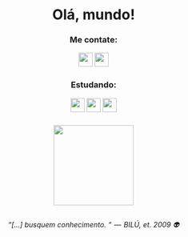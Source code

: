 <h1 align="center">Olá, mundo!</h1>

<div align="center">
	<h3>Me contate:</h3>
	<a href="mailto:dan.danielfs@gmail.com"><img height="28em" src="https://img.shields.io/badge/-Email-000?style=for-the-badge&logo=microsoft-outlook&logoColor=007BFF"/></a>
	<a href="https://www.linkedin.com/in/daniel-fsantos/"><img height="28em" src="https://img.shields.io/badge/LinkedIn-0077B5?style=for-the-badge&logo=linkedin&logoColor=white"/><a/>
</div>

<div align="center">
	<h3>Estudando:</h3>
	<img height="28em" src="https://img.shields.io/badge/JavaScript-F7DF1E?style=for-the-badge&logo=javascript&logoColor=black"/>
	<img height="28em" src="https://img.shields.io/badge/React-20232A?style=for-the-badge&logo=react&logoColor=61DAFB"/>
	<img height="28em" src="https://img.shields.io/badge/TypeScript-007ACC?style=for-the-badge&logo=typescript&logoColor=white"/>
</div>

<h3></h3>

<div align="center">
  <img height="160em" src="https://github-readme-stats.vercel.app/api/top-langs/?username=danielsantos404&layout=compact&theme=gotham"/>
</div>
 
##

<p align="center">
  <em>“[…] busquem conhecimento. “  —  BILÚ, et. 2009 👽</em>
</p>
	


          
